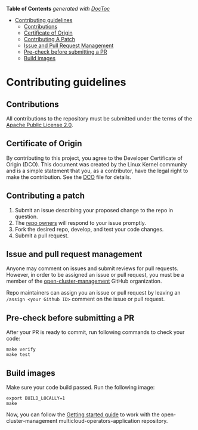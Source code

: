 <!-- START doctoc generated TOC please keep comment here to allow auto update -->
<!-- DON'T EDIT THIS SECTION, INSTEAD RE-RUN doctoc TO UPDATE -->
**Table of Contents**  *generated with [DocToc](https://github.com/thlorenz/doctoc)*

- [Contributing guidelines](#contributing-guidelines)
    - [Contributions](#contributions)
    - [Certificate of Origin](#certificate-of-origin)
    - [Contributing A Patch](#contributing-a-patch)
    - [Issue and Pull Request Management](#issue-and-pull-request-management)
    - [Pre-check before submitting a PR](#pre-check-before-submitting-a-pr)
    - [Build images](#build-images)

<!-- END doctoc generated TOC please keep comment here to allow auto update -->

# Contributing guidelines

## Contributions

All contributions to the repository must be submitted under the terms of the [Apache Public License 2.0](https://www.apache.org/licenses/LICENSE-2.0).

## Certificate of Origin

By contributing to this project, you agree to the Developer Certificate of
Origin (DCO). This document was created by the Linux Kernel community and is a
simple statement that you, as a contributor, have the legal right to make the
contribution. See the [DCO](DCO) file for details.

## Contributing a patch

1. Submit an issue describing your proposed change to the repo in question.
1. The [repo owners](OWNERS) will respond to your issue promptly.
1. Fork the desired repo, develop, and test your code changes.
1. Submit a pull request.

## Issue and pull request management

Anyone may comment on issues and submit reviews for pull requests. However, in order to be assigned an issue or pull request, you must be a member of the
[open-cluster-management](https://github.com/open-cluster-management) GitHub organization.

Repo maintainers can assign you an issue or pull request by leaving an `/assign <your Github ID>` comment on the issue or pull request.

## Pre-check before submitting a PR

After your PR is ready to commit, run following commands to check your code:

```shell
make verify
make test
```

## Build images

Make sure your code build passed. Run the following image:

```shell
export BUILD_LOCALLY=1
make
```

Now, you can follow the [Getting started guide](./README.md#getting-started) to work with the open-cluster-management multicloud-operators-application repository.
